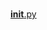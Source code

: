 #  
<a href='https://gabrielryanft.github.io/learning/cursoemvideo/python/exerciciospython/aula22 funcoes locais/ex111/uteis/formatacaodados/__init__.py' target='_blank' rel='next'>__init__.py</a><br/>
